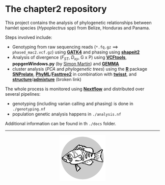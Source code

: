# The **chapter2** repository

This project contains the analysis of phylogenetic relationships between hamlet species (*Hypoplectrus* spp) from Belize, Honduras and Panama.

Steps involved include:

- Genotyping from raw sequencing reads (`*.fq.gz` ==> `phased_mac2.vcf.gz`) using [**GATK4**](https://software.broadinstitute.org/gatk/) and phasing using [**shapeit2**](https://mathgen.stats.ox.ac.uk/genetics_software/shapeit/shapeit.html)
- Analysis of divergence (*F<sub>ST</sub>*, *D<sub>xy</sub>*, G x P) using [**VCFtools**](https://vcftools.github.io/examples.html), **popgenWindows.py** (by [Simon Martin](https://github.com/simonhmartin/genomics_general)) and [**GEMMA**](https://github.com/genetics-statistics/GEMMA)
- cluster analysis (*PCA* and *phylogenetic trees*) using the [**R**](https://cran.r-project.org/) package [**SNPrelate**](https://www.bioconductor.org/packages/release/bioc/html/SNPRelate.html), [**PhyML**](http://www.atgc-montpellier.fr/index.php?type=bn)/[**Fasttree2**](http://www.microbesonline.org/fasttree/) in combination with [**twisst**](https://github.com/simonhmartin/twisst), and [**structure**](https://web.stanford.edu/group/pritchardlab/structure.html)/[**admixture**](https://www.genetics.ucla.edu/software/admixture/index.html) (broken link)

The whole process is monitored using [**Nextflow**](https://www.nextflow.io/index.html) and distributed over several pipelines:

- genotyping (including varian calling and phasing) is done in `./genotyping.nf`
- population genetic analysis happens in `./analysis.nf`

Additional information can be found in th `./docs` folder.

---

<center><img src="logo.svg" alt="logo" width="150"/></center>
